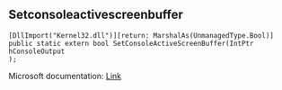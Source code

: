 ## Setconsoleactivescreenbuffer

```
[DllImport("Kernel32.dll")][return: MarshalAs(UnmanagedType.Bool)]
public static extern bool SetConsoleActiveScreenBuffer(IntPtr hConsoleOutput
);
```

Microsoft documentation: [Link](https://learn.microsoft.com/en-us/windows/console/setconsoleactivescreenbuffer)
